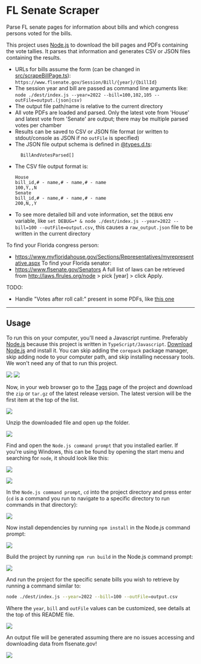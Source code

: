 FL Senate Scraper
==============

Parse FL senate pages for information about bills and which congress persons voted for the bills.

This project uses [Node.js](https://nodejs.org/) to download the bill pages and PDFs containing the vote tallies. It parses that information and generates CSV or JSON files containing the results.
* URLs for bills assume the form (can be changed in [src/scrapeBillPage.ts](src/scrapeBillPage.ts)): `https://www.flsenate.gov/Session/Bill/{year}/{billId}`
* The session year and bill are passed as command line arguments like: `node ./dest/index.js --year=2022 --bill=100,102,105 --outFile=output.(json|csv)`
* The output file path/name is relative to the current directory
* All vote PDFs are loaded and parsed. Only the latest vote from 'House' and latest vote from 'Senate' are output; there may be multiple parsed votes per chamber
* Results can be saved to CSV or JSON file format (or written to stdout/console as JSON if no `outFile` is specified)
* The JSON file output schema is defined in [@types.d.ts](src/%40types.d.ts):
  ```TS
    BillAndVotesParsed[]
  ```
* The CSV file output format is:
  ```CSV
  House
  bill_id,# - name,# - name,# - name
  100,Y,,N
  Senate
  bill_id,# - name,# - name,# - name
  200,N,,Y
  ```
* To see more detailed bill and vote information, set the `DEBUG` env variable, like `set DEBUG=* & node ./dest/index.js --year=2022 --bill=100 --outFile=output.csv`, this causes a `raw_output.json` file to be written in the current directory

To find your Florida congress person:
* https://www.myfloridahouse.gov/Sections/Representatives/myrepresentative.aspx
To find your Florida senator:
* https://www.flsenate.gov/Senators
A full list of laws can be retrieved from http://laws.flrules.org/node > pick \[year\] > click Apply.

TODO:
* Handle "Votes after roll call:" present in some PDFs, like [this one](https://www.flsenate.gov/Session/Bill/2022/434/Vote/SenateVote_s00434__018.PDF)

---
## Usage

To run this on your computer, you'll need a Javascript runtime. Preferably [Node.js](https://nodejs.org/) because this project is written in `TypeScript/Javascript`.
[Download Node.js](https://nodejs.org/en/download/) and install it. You can skip adding the `corepack` package manager, skip adding node to your computer path, and skip installing necessary tools. We won't need any of that to run this project.

![](doc/images/node-install-1.png)
![](doc/images/node-install-2.png)

Now, in your web browser go to the [Tags](https://github.com/TeamworkGuy2/fl-senate-scraper/tags) page of the project and download the `zip` or `tar.gz` of the latest release version. The latest version will be the first item at the top of the list.

![](doc/images/gh-tags.png)

Unzip the downloaded file and open up the folder.

![](doc/images/unzipped-proj-folder.png)

Find and open the `Node.js command prompt` that you installed earlier. If you're using Windows, this can be found by opening the start menu and searching for `node`, it should look like this:

![](doc/images/windows-find-node-cmd-prompt.png)

![](doc/images/node-cmd-prompt.png)

In the `Node.js command prompt`, `cd` into the project directory and press enter (`cd` is a command you run to navigate to a specific directory to run commands in that directory):

![](doc/images/navigate-node-cmd-prompt-to-proj-folder.png)

Now install dependencies by running `npm install` in the Node.js command prompt:

![](doc/images/npm-install-start.png)

Build the project by running `npm run build` in the Node.js command prompt:

![](doc/images/npm-install-and-build-success.png)

And run the project for the specific senate bills you wish to retrieve by running a command similar to:
```sh
node ./dest/index.js --year=2022 --bill=100 --outFile=output.csv
```

Where the `year`, `bill` and `outFile` values can be customized, see details at the top of this README file.

![](doc/images/ran-successfully.png)

An output file will be generated assuming there are no issues accessing and downloading data from flsenate.gov!

![](doc/images/results-csv.png)